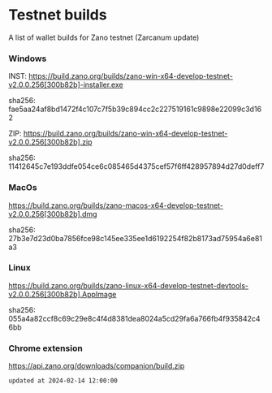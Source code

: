 # Testnet builds

A list of wallet builds for Zano testnet (Zarcanum update)

### Windows

INST: https://build.zano.org/builds/zano-win-x64-develop-testnet-v2.0.0.256[300b82b]-installer.exe

sha256: fae5aa24af8bd1472f4c107c7f5b39c894cc2c227519161c9898e22099c3d162

ZIP: https://build.zano.org/builds/zano-win-x64-develop-testnet-v2.0.0.256[300b82b].zip

sha256: 11412645c7e193ddfe054ce6c085465d4375cef57f6ff428957894d27d0deff7

### MacOs

https://build.zano.org/builds/zano-macos-x64-develop-testnet-v2.0.0.256[300b82b].dmg

sha256: 27b3e7d23d0ba7856fce98c145ee335ee1d6192254f82b8173ad75954a6e81a3

### Linux

https://build.zano.org/builds/zano-linux-x64-develop-testnet-devtools-v2.0.0.256[300b82b].AppImage

sha256: 055a4a82ccf8c69c29e8c4f4d8381dea8024a5cd29fa6a766fb4f935842c46bb

### Chrome extension

https://api.zano.org/downloads/companion/build.zip

```
updated at 2024-02-14 12:00:00
```
